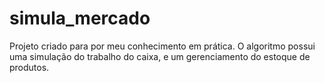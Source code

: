 # simula_mercado

Projeto criado para por meu conhecimento em prática. O algoritmo possui uma simulação do trabalho do caixa, e um gerenciamento do estoque de produtos.